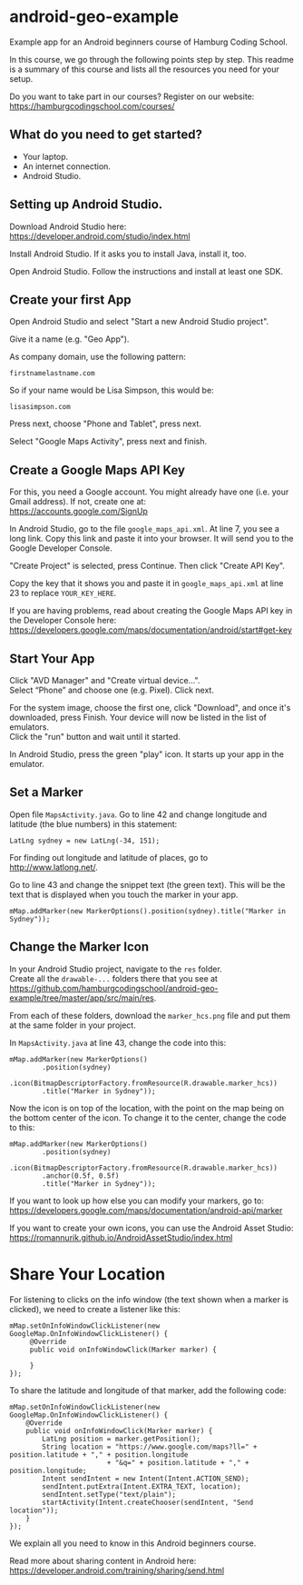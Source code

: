 # android-geo-example
Example app for an Android beginners course of Hamburg Coding School. 

In this course, we go through the following points step by step. 
This readme is a summary of this course and lists all the resources you need for your setup.

Do you want to take part in our courses? Register on our website:  
https://hamburgcodingschool.com/courses/

## What do you need to get started?

* Your laptop.
* An internet connection.
* Android Studio.

## Setting up Android Studio.

Download Android Studio here:  
https://developer.android.com/studio/index.html

Install Android Studio. If it asks you to install Java, install it, too.

Open Android Studio. Follow the instructions and install at least one SDK.

## Create your first App

Open Android Studio and select "Start a new Android Studio project".

Give it a name (e.g. "Geo App").

As company domain, use the following pattern:  
```
firstnamelastname.com
```
So if your name would be Lisa Simpson, this would be:
```
lisasimpson.com
```

Press next, choose "Phone and Tablet", press next.

Select "Google Maps Activity", press next and finish.

## Create a Google Maps API Key

For this, you need a Google account. You might already have one (i.e. your Gmail address). If not, create one at:  
https://accounts.google.com/SignUp

In Android Studio, go to the file `google_maps_api.xml`. At line 7, you see a long link. 
Copy this link and paste it into your browser. It will send you to the Google Developer Console.

"Create Project" is selected, press Continue. Then click "Create API Key". 

Copy the key that it shows you and paste it in `google_maps_api.xml` at line 23 to replace `YOUR_KEY_HERE`.

If you are having problems, read about creating the Google Maps API key in the Developer Console here:  
https://developers.google.com/maps/documentation/android/start#get-key 

## Start Your App

Click "AVD Manager" and  "Create virtual device...".  
Select “Phone” and choose one (e.g. Pixel). Click next.

For the system image, choose the first one, click "Download", and once it's downloaded, press Finish.
Your device will now be listed in the list of emulators.  
Click the "run" button and wait until it started.

In Android Studio, press the green "play" icon. It starts up your app in the emulator.

## Set a Marker

Open file `MapsActivity.java`.
Go to line 42 and change longitude and latitude (the blue numbers) in this statement:
```
LatLng sydney = new LatLng(-34, 151);
```

For finding out longitude and latitude of places, go to http://www.latlong.net/.

Go to line 43 and change the snippet text (the green text). 
This will be the text that is displayed when you touch the marker in your app.
```
mMap.addMarker(new MarkerOptions().position(sydney).title("Marker in Sydney"));
```

## Change the Marker Icon

In your Android Studio project, navigate to the `res` folder.  
Create all the `drawable-...` folders there that you see at https://github.com/hamburgcodingschool/android-geo-example/tree/master/app/src/main/res.

From each of these folders, download the `marker_hcs.png` file and put them at the same folder in your project.

In `MapsActivity.java` at line 43, change the code into this:
```
mMap.addMarker(new MarkerOptions()
        .position(sydney)
        .icon(BitmapDescriptorFactory.fromResource(R.drawable.marker_hcs))
        .title("Marker in Sydney"));
```

Now the icon is on top of the location, with the point on the map being on the bottom center of the icon. To change it to the center, change the code to this:
```
mMap.addMarker(new MarkerOptions()
        .position(sydney)
        .icon(BitmapDescriptorFactory.fromResource(R.drawable.marker_hcs))
        .anchor(0.5f, 0.5f)
        .title("Marker in Sydney"));
```

If you want to look up how else you can modify your markers, go to:  
https://developers.google.com/maps/documentation/android-api/marker

If you want to create your own icons, you can use the Android Asset Studio:  
https://romannurik.github.io/AndroidAssetStudio/index.html 

# Share Your Location

For listening to clicks on the info window (the text shown when a marker is clicked), we need to create a listener like this:
```
mMap.setOnInfoWindowClickListener(new GoogleMap.OnInfoWindowClickListener() {
     @Override
     public void onInfoWindowClick(Marker marker) {

     }
});
```

To share the latitude and longitude of that marker, add the following code:
```
mMap.setOnInfoWindowClickListener(new GoogleMap.OnInfoWindowClickListener() {
    @Override
    public void onInfoWindowClick(Marker marker) {
        LatLng position = marker.getPosition();
        String location = "https://www.google.com/maps?ll=" + position.latitude + "," + position.longitude
                        + "&q=" + position.latitude + "," + position.longitude;
        Intent sendIntent = new Intent(Intent.ACTION_SEND);
        sendIntent.putExtra(Intent.EXTRA_TEXT, location);
        sendIntent.setType("text/plain");
        startActivity(Intent.createChooser(sendIntent, "Send location"));
    }
});
```

We explain all you need to know in this Android beginners course.

Read more about sharing content in Android here:  
https://developer.android.com/training/sharing/send.html
